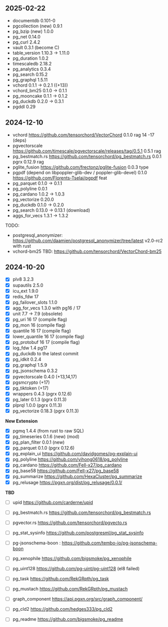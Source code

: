 ## 2025-02-22

- documentdb 0.101-0
- pgcollection (new) 0.9.1
- pg_bzip (new) 1.0.0
- pg_net 0.14.0
- pg_curl 2.4.2
- vault 0.3.1 (become C)
- table_version 1.10.3 -> 1.11.0
- pg_duration 1.0.2
- timescaledb 2.18.2
- pg_analytics 0.3.4
- pg_search 0.15.2
- pg_graphql 1.5.11
- vchord 0.1.1 -> 0.2.1 ((+13))
- vchord_bm25 0.1.0 -> 0.1.1
- pg_mooncake 0.1.1 -> 0.1.2
- pg_duckdb 0.2.0 -> 0.3.1
- pgddl 0.29


## 2024-12-10
 
- vchord https://github.com/tensorchord/VectorChord 0.1.0 rag    14 -17 (deps)
- pgvectorscale https://github.com/timescale/pgvectorscale/releases/tag/0.5.1 0.5.1 rag
- pg_bestmatch.rs https://github.com/tensorchord/pg_bestmatch.rs 0.0.1 pgrx 0.12.9 rag
- pglite_fusion https://github.com/frectonz/pglite-fusion 0.0.3 type
- pgpdf (depend on libpoppler-glib-dev / poppler-glib-devel) 0.1.0 https://github.com/Florents-Tselai/pgpdf feat
- pg_parquet 0.1.0 -> 0.1.1
- pg_polyline 0.0.1
- pg_cardano 1.0.2 -> 1.0.3
- pg_vectorize 0.20.0
- pg_duckdb 0.1.0 -> 0.2.0
- pg_search 0.13.0 -> 0.13.1 (download)
- aggs_for_vecs 1.3.1 -> 1.3.2

TODO:

- postgresql_anonymizer: https://github.com/daamien/postgresql_anonymizer/tree/latest v2.0-rc2 with rust
- vchord-bm25 TBD: https://github.com/tensorchord/VectorChord-bm25


## 2024-10-20

- [x] plv8 3.2.3
- [x] supautils 2.5.0
- [x] icu_ext 1.9.0
- [x] redis_fdw 17
- [x] pg_failover_slots 1.1.0
- [x] agg_for_vecs 1.3.0 with pg16 / 17
- [x] unit 7.7 -> 7.9 (obsolete)
- [x] pg_uri 16 17 (compile flag)
- [x] pg_mon 16  (compile flag)
- [x] quantile 16 17  (compile flag)
- [x] lower_quantile 16 17  (compile flag)
- [x] pg_protobuf 16 17  (compile flag)
- [x] log_fdw 1.4 pg17
- [x] pg_duckdb to the latest commit
- [x] pg_idkit 0.2.4
- [x] pg_graphql 1.5.9
- [x] pg_jsonschema 0.3.2
- [x] pgvectorscale 0.4.0 (+13,14,17)
- [x] pgsmcrypto (+17)
- [x] pg_tiktoken (+17)
- [x] wrappers 0.4.3 (pgrx 0.12.6)
- [x] pg_later 0.1.3 (pgrx 0.11.3)
- [x] plprql 1.0.0 (pgrx 0.11.3)
- [x] pg_vectorize 0.18.3 (pgrx 0.11.3)

**New Extension**

- [x] pgmq 1.4.4 (from rust to raw SQL)
- [x] pg_timeseries 0.1.6 (new) (mod)
- [x] pg_plan_filter 0.0.1 (new)
- [x] pg_parquet 0.1.0 (pgrx 0.12.6)
- [x] pg_explain_ui https://github.com/davidgomes/pg-explain-ui
- [x] pg_polyline https://github.com/yihong0618/pg_polyline
- [x] pg_cardano https://github.com/Fell-x27/pg_cardano
- [x] pg_base58 https://github.com/Fell-x27/pg_base58
- [x] pg_summarize https://github.com/HexaCluster/pg_summarize
- [x] pg_relusage https://pgxn.org/dist/pg_relusage/0.0.1/

**TBD**

- [ ] upid https://github.com/carderne/upid
- [ ] pg_bestmatch.rs https://github.com/tensorchord/pg_bestmatch.rs
- [ ] pgvector.rs https://github.com/tensorchord/pgvecto.rs
- [ ] pg_stat_sysinfo https://github.com/postgresml/pg_stat_sysinfo
- [ ] pg-jsonschema-boon : https://github.com/tembo-io/pg-jsonschema-boon

- [ ] pg_xenophile https://github.com/bigsmoke/pg_xenophile
- [ ] pg_uint128 https://github.com/pg-uint/pg-uint128 (el8 failed)
- [ ] pg_task https://github.com/RekGRpth/pg_task
- [ ] pg_mustach https://github.com/RekGRpth/pg_mustach
- [ ] graph_component https://api.pgxn.org/src/graph_component/
- [ ] pg_cld2 https://github.com/hedges333/pg_cld2
- [ ] pg_readme https://github.com/bigsmoke/pg_readme
